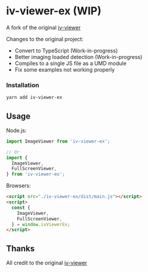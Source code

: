 # iv-viewer-ex (WIP)
A fork of the original [iv-viewer](https://github.com/s-yadav/iv-viewer)

Changes to the original project:
* Convert to TypeScript (Work-in-progress)
* Better imaging loaded detection (Work-in-progress)
* Compiles to a single JS file as a UMD module
* Fix some examples not working properly

### Installation
```sh
yarn add iv-viewer-ex
```

## Usage
Node.js:
```js
import ImageViewer from 'iv-viewer-ex';

// Or
import {
  ImageViewer,
  FullScreenViewer,
} from 'iv-viewer-ex';
```

Browsers:
```html
<script src="./iv-viewer-ex/dist/main.js"></script>
<script>
  const {
    ImageViewer,
    FullScreenViewer,
  } = window.ivViewerEx;
</script>
```

## Thanks
All credit to the original [iv-viewer](https://github.com/s-yadav/iv-viewer)